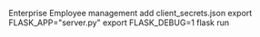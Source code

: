 Enterprise Employee management 
add client_secrets.json 
export FLASK_APP="server.py" 
export FLASK_DEBUG=1 
flask run


